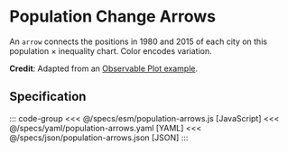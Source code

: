 <script setup>
  import { reset } from '@uwdata/vgplot';
  reset();
</script>

# Population Change Arrows

An `arrow` connects the positions in 1980 and 2015 of each city on this population × inequality chart.
Color encodes variation.


<Example spec="/specs/yaml/population-arrows.yaml" />

**Credit**: Adapted from an [Observable Plot example](https://observablehq.com/@observablehq/plot-arrow-variation-chart).

## Specification

::: code-group
<<< @/specs/esm/population-arrows.js [JavaScript]
<<< @/specs/yaml/population-arrows.yaml [YAML]
<<< @/specs/json/population-arrows.json [JSON]
:::
